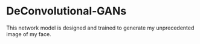 # DeConvolutional-GANs
This network model is designed and trained to generate my unprecedented image of my face.
